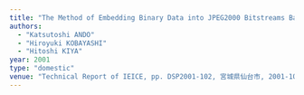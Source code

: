 ```yaml
---
title: "The Method of Embedding Binary Data into JPEG2000 Bitstreams Based on the Layer Structure"
authors:
  - "Katsutoshi ANDO"
  - "Hiroyuki KOBAYASHI"
  - "Hitoshi KIYA"
year: 2001
type: "domestic"
venue: "Technical Report of IEICE, pp. DSP2001-102, 宮城県仙台市, 2001-10-01."
---
```

